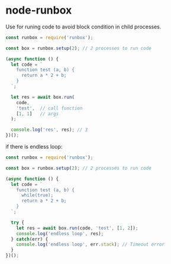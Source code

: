 # node-runbox

Use for runing code to avoid block condition in child processes.

```javascript
const runbox = require('runbox');

const box = runbox.setup(2); // 2 processes to run code

(async function () {
  let code = `
    function test (a, b) {
      return a * 2 + b;
    }
  `;

  let res = await box.run(
  	code,
  	'test',  // call function
  	[1, 1]   // args
  );

  console.log('res', res); // 3
})();
```

if there is endless loop:

```javascript
const runbox = require('runbox');

const box = runbox.setup(2); // 2 processes to run code

(async function () {
  let code = `
    function test (a, b) {
      while(true);
      return a * 2 + b;
    }
  `;

  try {
    let res = await box.run(code, 'test', [1, 2]);
    console.log('endless loop', res);
  } catch(err) {
    console.log('endless loop', err.stack); // Timeout error
  }
})();
```
